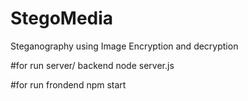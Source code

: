 # StegoMedia
Steganography using Image Encryption and decryption

#for run server/ backend
node server.js

#for run frondend
npm start
